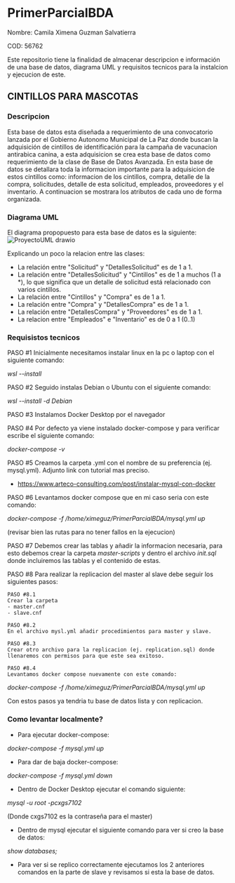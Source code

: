 # PrimerParcialBDA
Nombre: Camila Ximena Guzman Salvatierra

COD: 56762

Este repositorio tiene la finalidad de almacenar descripcion e información de una base de datos, diagrama UML y requisitos tecnicos para la instalcion y ejecucion de este. 

## **CINTILLOS PARA MASCOTAS**

### **Descripcion**
Esta base de datos esta diseñada a requerimiento de una convocatorio lanzada por el Gobierno Autonomo Municipal de La Paz donde buscan la adquisición de cintillos de identificación para la campaña de vacunacion antirabica canina, a esta adquisicion se crea esta base de datos como requerimiento de la clase de Base de Datos Avanzada. 
En esta base de datos se detallara toda la informacion importante para la adquisicion de estos cintillos como: informacion de los cintillos, compra, detalle de la compra, solicitudes, detalle de esta solicitud, empleados, proveedores y el inventario. A continuacion se mostrara los atributos de cada uno de forma organizada.

### **Diagrama UML**
El diagrama propopuesto para esta base de datos es la siguiente:
![ProyectoUML drawio](https://github.com/Cami7102/PrimerParcialBDA/assets/80707476/25ee545a-331b-447f-b811-65ce545d4e86)

Explicando un poco la relacion entre las clases: 
- La relación entre "Solicitud" y "DetallesSolicitud" es de 1 a 1.
- La relación entre "DetallesSolicitud" y "Cintillos" es de 1 a muchos (1 a *), lo que significa que un detalle de solicitud está relacionado con varios cintillos.
- La relación entre "Cintillos" y "Compra" es de 1 a 1.
- La relación entre "Compra" y "DetallesCompra" es de 1 a 1.
- La relación entre "DetallesCompra" y "Proveedores" es de 1 a 1.
- La relacion entre "Empleados" e "Inventario" es de 0 a 1 (0..1)

### **Requisistos tecnicos**
PASO #1
Inicialmente necesitamos instalar linux en la pc o laptop con el siguiente comando: 

*wsl --install*

PASO #2
Seguido instalas Debian o Ubuntu con el siguiente comando:

*wsl --install -d Debian*

PASO #3
Instalamos Docker Desktop por el navegador

PASO #4
Por defecto ya viene instalado docker-compose y para verificar escribe el siguiente comando:

*docker-compose -v*

PASO #5
Creamos la carpeta .yml con el nombre de su preferencia (ej. mysql.yml). Adjunto link con tutorial mas preciso.

- https://www.arteco-consulting.com/post/instalar-mysql-con-docker

PASO #6
Levantamos docker compose que en mi caso seria con este comando:

*docker-compose -f /home/ximeguz/PrimerParcialBDA/mysql.yml up*

(revisar bien las rutas para no tener fallos en la ejecucion)

PASO #7
Debemos crear las tablas y añadir la informacion necesaria, para esto debemos crear la carpeta *master-scripts* y dentro el archivo *init.sql* donde incluiremos las tablas y el contenido de estas.

PASO #8
Para realizar la replicacion del master al slave debe seguir los siguientes pasos:

    PASO #8.1
    Crear la carpeta 
    - master.cnf
    - slave.cnf

    PASO #8.2
    En el archivo mysl.yml añadir procedimientos para master y slave.

    PASO #8.3 
    Crear otro archivo para la replicacion (ej. replication.sql) donde llenaremos con permisos para que este sea exitoso.

    PASO #8.4
    Levantamos docker compose nuevamente con este comando:

*docker-compose -f /home/ximeguz/PrimerParcialBDA/mysql.yml up*

Con estos pasos ya tendria tu base de datos lista y con replicacion.

### **Como levantar localmente?**
- Para ejecutar docker-compose:

*docker-compose -f mysql.yml up*

- Para dar de baja docker-compose:

*docker-compose -f mysql.yml down*

- Dentro de Docker Desktop ejecutar el comando siguiente:

*mysql -u root -pcxgs7102*

(Donde cxgs7102 es la contraseña para el master)

- Dentro de mysql ejecutar el siguiente comando para ver si creo la base de datos:

*show databases;*

- Para ver si se replico correctamente ejecutamos los 2 anteriores comandos en la parte de slave y revisamos si esta la base de datos.
